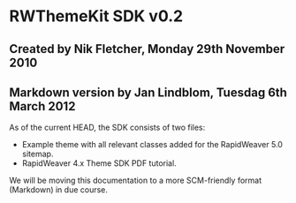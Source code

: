 # RWThemeKit SDK v0.2
## Created by Nik Fletcher, Monday 29th November 2010
## Markdown version by Jan Lindblom, Tuesdag 6th March 2012

As of the current HEAD, the SDK consists of two files:

- Example theme with all relevant classes added for the RapidWeaver 5.0 sitemap.
- RapidWeaver 4.x Theme SDK PDF tutorial.

We will be moving this documentation to a more SCM-friendly format (Markdown) in due course.